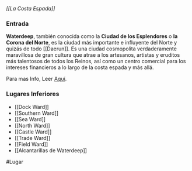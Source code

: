 *[[La Costa Espada]]*

### Entrada
**Waterdeep**, también conocida como la **Ciudad de los Esplendores** o **la Corona del Norte**, es la ciudad más importante e influyente del Norte y quizás de todo [[Daerun]]. Es una ciudad cosmopolita verdaderamente maravillosa de gran cultura que atrae a los artesanos, artistas y eruditos más talentosos de todos los Reinos, así como un centro comercial para los intereses financieros a lo largo de la costa espada y más allá.

Para mas Info, Leer [Aquí](https://forgottenrealms.fandom.com/wiki/Waterdeep).

### Lugares Inferiores
- [[Dock Ward]]
- [[Southern Ward]]
- [[Sea Ward]]
- [[North Ward]]
- [[Castle Ward]]
- [[Trade Ward]]
- [[Field Ward]]
- [[Alcantarillas de Waterdeep]]

#Lugar 